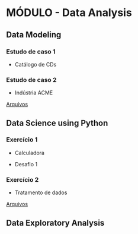 # MÓDULO - Data Analysis

## Data Modeling
### Estudo de caso 1

 - Catálogo de CDs
 ### Estudo de caso 2

- Indústria ACME
 
[Arquivos](https://github.com/ThayaneMoreira/BusinessAnalytics-BigData/tree/main/Data_Analysis/Data-Modeling)

## Data Science using Python

### Exercício 1

- Calculadora

- Desafio 1

### Exercício 2

- Tratamento de dados

[Arquivos](https://github.com/ThayaneMoreira/BusinessAnalytics-BigData/tree/main/Data_Analysis/DataScience-Python)


## Data Exploratory Analysis

